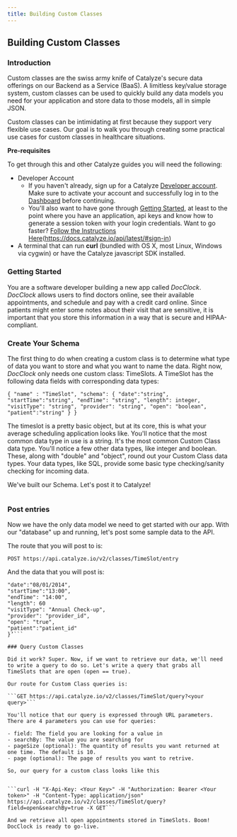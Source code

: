 ```yaml
---
title: Building Custom Classes
---
```


## Building Custom Classes

### Introduction

Custom classes are the swiss army knife of Catalyze's secure data offerings on our Backend as a Service (BaaS). A limitless key/value storage system, custom classes can be used to quickly build any data models you need for your application and store data to those models, all in simple JSON. 

Custom classes can be intimidating at first because they support very flexible use cases. Our goal is to walk you through creating some practical use cases for custom classes in healthcare situations. 

**Pre-requisites**

To get through this and other Catalyze guides you will need the following:

- Developer Account
    * If you haven't already, sign up for a Catalyze [Developer account](https://dashboard.catalyze.io). Make sure to activate your account and successfully log in to the [Dashboard](https://dashboard.catalyze.io) before continuing.
    * You'll also want to have gone through [Getting Started](https://docs.catalyze.io/guides/api/latest/getting_started/README.html), at least to the point where  you have an application, api keys and know how to generate a session token with your login credentials. Want to go faster? [Follow the Instructions Here]()(https://docs.catalyze.io/api/latest/#sign-in)
- A terminal that can run **curl** (bundled with OS X, most Linux, Windows via cygwin) or have the Catalyze javascript SDK installed.

### Getting Started

You are a software developer building a new app called _DocClock_. _DocClock_ allows users to find doctors online, see their available appointments, and schedule and pay with a credit card online. Since patients might enter some notes about their visit that are sensitive, it is important that you store this information in a way that is secure and HIPAA-compliant.

### Create Your Schema

The first thing to do when creating a custom class is to determine what type of data you want to store and what you want to name the data. Right now, *DocClock* only needs one custom class: TimeSlots. A TimeSlot has the following data fields with corresponding data types:

`{
    "name" : "TimeSlot",
    "schema": {
    "date":"string",
    "startTime":"string",
    "endTime": "string",
    "length": integer,
    "visitType": "string",
    "provider": "string",
    "open": "boolean",
    "patient":"string"
    }
}`

The timeslot is a pretty basic object, but at its core, this is what your average scheduling application looks like. You'll notice that the most common data type in use is a string. It's the most common Custom Class data type. You'll notice a few other data types, like integer and boolean. These, along with "double" and "object", round out your Custom Class data types. Your data types, like SQL, provide some basic type checking/sanity checking for incoming data. 

We've built our Schema. Let's post it to Catalyze!

```curl -H "X-Api-Key: <Your Key>" -H "Authorization: Bearer <Your Token>" -H "Content-Type: application/json" https://api.catalyze.io/v2/classes -X POST -d '{"name":"TimeSlot”,”phi":false,"editable":true,"schema":{"date":"string","startTime":"string","endTime":"string","length":"integer","visitType":"string","provider":"string","open":"boolean","patient":"string”}}’
```

### Post entries

Now we have the only data model we need to get started with our app. With our "database" up and running, let's post some sample data to the API.

The route that you will post to is:

```POST https://api.catalyze.io/v2/classes/TimeSlot/entry```

And the data that you will post is:

```curl -H "X-Api-Key: <Your Key>" -H "Authorization: Bearer <Your token>" -H "Content-Type: application/json" https://api.catalyze.io/v2/classes/TimeSlot/entry -X POST -d ‘{
"date":"08/01/2014",
"startTime":"13:00",
"endTime": "14:00",
"length": 60
"visitType": "Annual Check-up",
"provider": "provider_id",
"open": "true",
"patient":"patient_id"
}’```

### Query Custom Classes

Did it work? Super. Now, if we want to retrieve our data, we'll need to write a query to do so. Let's write a query that grabs all TimeSlots that are open (open == true). 

Our route for Custom Class queries is: 

```GET https://api.catalyze.io/v2/classes/TimeSlot/query?<your query>```

You'll notice that our query is expressed through URL parameters. There are 4 parameters you can use for queries:

- field: The field you are looking for a value in
- searchBy: The value you are searching for
- pageSize (optional): The quantity of results you want returned at one time. The default is 10.
- page (optional): The page of results you want to retrive.

So, our query for a custom class looks like this


```curl -H "X-Api-Key: <Your Key>" -H "Authorization: Bearer <Your token>" -H "Content-Type: application/json" https://api.catalyze.io/v2/classes/TimeSlot/query?field=open&searchBy=true -X GET```

And we retrieve all open appointments stored in TimeSlots. Boom! DocClock is ready to go-live.





